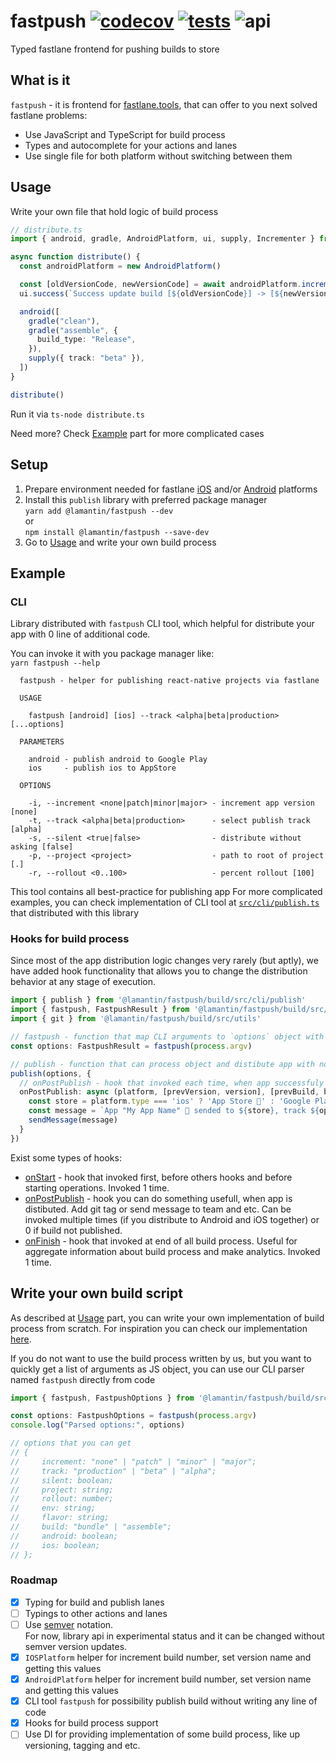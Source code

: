 # fastpush [![codecov](https://codecov.io/gh/lamantin-group/publish/branch/master/graph/badge.svg)](https://codecov.io/gh/lamantin-group/publish) [![tests](https://github.com/lamantin-group/publish/workflows/tests/badge.svg)](https://github.com/lamantin-group/publish/actions?query=workflow%3Atests) ![api](https://img.shields.io/badge/api-experimental-orange.svg)

Typed fastlane frontend for pushing builds to store

## What is it
`fastpush` - it is frontend for [fastlane.tools](https://fastlane.tools/), that can offer to you next solved fastlane problems:

* Use JavaScript and TypeScript for build process
* Types and autocomplete for your actions and lanes
* Use single file for both platform without switching between them

## Usage

Write your own file that hold logic of build process

```ts
// distribute.ts
import { android, gradle, AndroidPlatform, ui, supply, Incrementer } from "@lamantin/fastpush"

async function distribute() {
  const androidPlatform = new AndroidPlatform()

  const [oldVersionCode, newVersionCode] = await androidPlatform.incrementVersionCode()
  ui.success(`Success update build [${oldVersionCode}] -> [${newVersionCode}]`)

  android([
    gradle("clean"),
    gradle("assemble", {
      build_type: "Release",
    }),
    supply({ track: "beta" }),
  ])
}

distribute()
```

Run it via `ts-node distribute.ts`

Need more? Check [Example](https://github.com/lamantin-group/fastpush#example) part for more complicated cases

## Setup

1. Prepare environment needed for fastlane [iOS](https://docs.fastlane.tools/getting-started/ios/setup/) and/or [Android](https://docs.fastlane.tools/getting-started/ios/setup/) platforms
2. Install this `publish` library with preferred package manager\
`yarn add @lamantin/fastpush --dev`\
or\
`npm install @lamantin/fastpush --save-dev`
3. Go to [Usage](https://github.com/lamantin-group/publish#usage) and write your own build process

## Example
### CLI
Library distributed with `fastpush` CLI tool, which helpful for distribute your app with 0 line of additional code.

You can invoke it with you package manager like: \
`yarn fastpush --help `

```
  fastpush - helper for publishing react-native projects via fastlane

  USAGE

    fastpush [android] [ios] --track <alpha|beta|production> [...options]

  PARAMETERS

    android - publish android to Google Play
    ios     - publish ios to AppStore       

  OPTIONS

    -i, --increment <none|patch|minor|major> - increment app version [none]     
    -t, --track <alpha|beta|production>      - select publish track [alpha]     
    -s, --silent <true|false>                - distribute without asking [false]
    -p, --project <project>                  - path to root of project [.]      
    -r, --rollout <0..100>                   - percent rollout [100]            
```

This tool contains all best-practice for publishing app 
For more complicated examples, you can check implementation of CLI tool at [`src/cli/publish.ts`](https://github.com/lamantin-group/publish/blob/master/src/cli/publish.ts) that distributed with this library


### Hooks for build process

Since most of the app distribution logic changes very rarely (but aptly), we have added hook functionality that allows you to change the distribution behavior at any stage of execution.

```ts
import { publish } from '@lamantin/fastpush/build/src/cli/publish'
import { fastpush, FastpushResult } from '@lamantin/fastpush/build/src/cli/fastpush'
import { git } from '@lamantin/fastpush/build/src/utils'

// fastpush - function that map CLI arguments to `options` object with parameters
const options: FastpushResult = fastpush(process.argv)

// publish - function that can process object and distibute app with no effort.
publish(options, {
  // onPostPublish - hook that invoked each time, when app successfuly distibuted
  onPostPublish: async (platform, [prevVersion, version], [prevBuild, build]) => {
    const store = platform.type === 'ios' ? 'App Store 🍏' : 'Google Play 🤖'
    const message = `App "My App Name" 🌈 sended to ${store}, track ${options.track.toUpperCase()}.\n Version: ${tag}`
    sendMessage(message)    
  }
})
```
Exist some types of hooks:

  * [onStart](https://github.com/lamantin-group/publish/blob/019d6765a6d4fc500a9218927b79ce5c21ab7b69/src/cli/publish.ts#L17) - hook that invoked first, before others hooks and before starting operations. Invoked 1 time.
  * [onPostPublish](https://github.com/lamantin-group/publish/blob/019d6765a6d4fc500a9218927b79ce5c21ab7b69/src/cli/publish.ts#L50) - hook you can do something usefull, when app is distibuted. Add git tag or send message to team and etc. Can be invoked multiple times (if you distribute to Android and iOS together) or 0 if build not published.
  * [onFinish](https://github.com/lamantin-group/publish/blob/019d6765a6d4fc500a9218927b79ce5c21ab7b69/src/cli/publish.ts#L16) - hook that invoked at end of all build process. Useful for aggregate information about build process and make analytics. Invoked 1 time.

## Write your own build script
As described at [Usage](https://github.com/lamantin-group/fastpush#usage) part, you can write your own implementation of build process from scratch. For inspiration you can check our implementation [here](https://github.com/lamantin-group/publish/blob/019d6765a6d4fc500a9218927b79ce5c21ab7b69/src/cli/publish.ts#L100-L101). 

If you do not want to use the build process written by us, but you want to quickly get a list of arguments as JS object, you can use our CLI parser named `fastpush` directly from code
```ts
import { fastpush, FastpushOptions } from '@lamantin/fastpush/build/src/cli/fastpush'

const options: FastpushOptions = fastpush(process.argv)
console.log("Parsed options:", options)

// options that you can get
// {
//     increment: "none" | "patch" | "minor" | "major";
//     track: "production" | "beta" | "alpha";
//     silent: boolean;
//     project: string;
//     rollout: number;
//     env: string;
//     flavor: string;
//     build: "bundle" | "assemble";
//     android: boolean;
//     ios: boolean;
// };
```

### Roadmap
- [x] Typing for build and publish lanes
- [ ] Typings to other actions and lanes
- [ ] Use [semver](https://semver.org/) notation. \
For now, library api in experimental status and it can be changed without semver version updates.
- [x] `IOSPlatform` helper for increment build number, set version name and getting this values
- [x] `AndroidPlatform` helper for increment build number, set version name and getting this values
- [x] CLI tool `fastpush` for possibility publish build without writing any line of code
- [x] Hooks for build process support
- [ ] Use DI for providing implementation of some build process, like up versioning, tagging and etc.